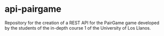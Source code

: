# api-pairgame
Repository for the creation of a REST API for the PairGame game developed by the students of the in-depth course 1 of the University of Los Llanos.
